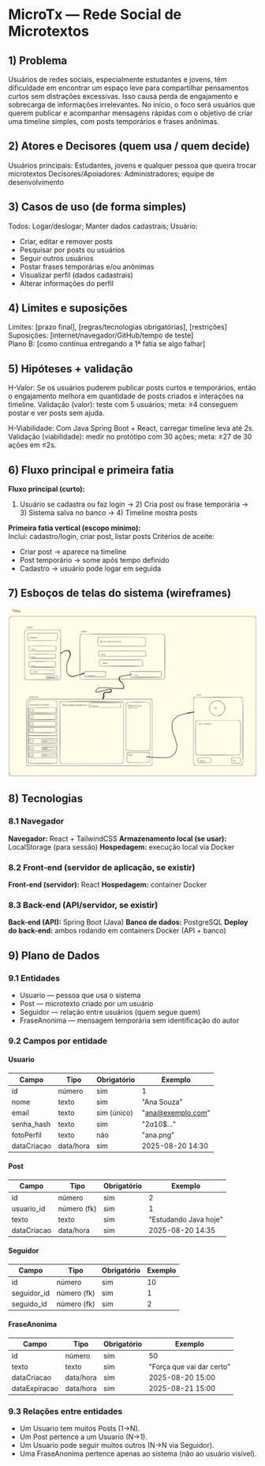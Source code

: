 # MicroTx — Rede Social de Microtextos

## 1) Problema
Usuários de redes sociais, especialmente estudantes e jovens, têm dificuldade em encontrar um espaço leve para compartilhar pensamentos curtos sem distrações excessivas.
Isso causa perda de engajamento e sobrecarga de informações irrelevantes.
No início, o foco será usuários que querem publicar e acompanhar mensagens rápidas com o objetivo de criar uma timeline simples, com posts temporários e frases anônimas.

## 2) Atores e Decisores (quem usa / quem decide)
Usuários principais: Estudantes, jovens e qualquer pessoa que queira trocar microtextos
Decisores/Apoiadores: Administradores; equipe de desenvolvimento

## 3) Casos de uso (de forma simples)
Todos: Logar/deslogar; Manter dados cadastrais;
Usuário:
- Criar, editar e remover posts
- Pesquisar por posts ou usuários
- Seguir outros usuários
- Postar frases temporárias e/ou anônimas
- Visualizar perfil (dados cadastrais)
- Alterar informações do perfil

<!-- TODO -->
## 4) Limites e suposições
<!-- Simples assim:
     - Limites = regras/prazos/obrigações que você não controla.
     - Suposições = coisas que você espera ter e podem falhar.
     - Plano B = como você segue com a 1ª fatia se algo falhar.
     EXEMPLO:
     Limites: entrega final até o fim da disciplina (ex.: 2025-11-30); rodar no navegador; sem serviços pagos.
     Suposições: internet no laboratório; navegador atualizado; acesso ao GitHub; 10 min para teste rápido.
     Plano B: sem internet → rodar local e salvar em arquivo/LocalStorage; sem tempo do professor → testar com 3 colegas. -->
Limites: [prazo final], [regras/tecnologias obrigatórias], [restrições]  
Suposições: [internet/navegador/GitHub/tempo de teste]  
Plano B: [como continua entregando a 1ª fatia se algo falhar]

<!-- TODO -->
## 5) Hipóteses + validação
H-Valor: Se os usuários puderem publicar posts curtos e temporários, então o engajamento melhora em quantidade de posts criados e interações na timeline.
Validação (valor): teste com 5 usuários; meta: ≥4 conseguem postar e ver posts sem ajuda.

H-Viabilidade: Com Java Spring Boot + React, carregar timeline leva até 2s.
Validação (viabilidade): medir no protótipo com 30 ações; meta: ≥27 de 30 ações em ≤2s.

## 6) Fluxo principal e primeira fatia
**Fluxo principal (curto):**  
1) Usuário se cadastra ou faz login → 2) Cria post ou frase temporária → 3) Sistema salva no banco → 4) Timeline mostra posts

**Primeira fatia vertical (escopo mínimo):**  
Inclui: cadastro/login, criar post, listar posts
Critérios de aceite:
- Criar post → aparece na timeline
- Post temporário → some após tempo definido
- Cadastro → usuário pode logar em seguida

## 7) Esboços de telas do sistema (wireframes)
![Protótipo das telas](img_prototipo_sist.png)

<!-- TODO -->
## 8) Tecnologias

<!-- TODO -->
### 8.1 Navegador
**Navegador:** React + TailwindCSS
**Armazenamento local (se usar):** LocalStorage (para sessão)
**Hospedagem:** execução local via Docker

<!-- TODO -->
### 8.2 Front-end (servidor de aplicação, se existir)
**Front-end (servidor):** React
**Hospedagem:** container Docker

### 8.3 Back-end (API/servidor, se existir)
**Back-end (API):** Spring Boot (Java)
**Banco de dados:** PostgreSQL
**Deploy do back-end:** ambos rodando em containers Docker (API + banco)

## 9) Plano de Dados

### 9.1 Entidades
- Usuario — pessoa que usa o sistema
- Post — microtexto criado por um usuário
- Seguidor — relação entre usuários (quem segue quem)
- FraseAnonima — mensagem temporária sem identificação do autor

### 9.2 Campos por entidade

#### Usuario

| Campo       | Tipo     | Obrigatório | Exemplo           |
|-------------|----------|-------------|-------------------|
| id          | número   | sim         | 1                 |
| nome        | texto    | sim         | "Ana Souza"       |
| email       | texto    | sim (único) | "ana@exemplo.com" |
| senha_hash  | texto    | sim         | "$2a$10$..."      |
| fotoPerfil  | texto    | não         | "ana.png"         |
| dataCriacao | data/hora| sim         | 2025-08-20 14:30  |

#### Post

| Campo       | Tipo        | Obrigatório | Exemplo               |
|-------------|-------------|-------------|-----------------------|
| id          | número      | sim         | 2                     |
| usuario_id  | número (fk) | sim         | 1                     |
| texto       | texto       | sim         | "Estudando Java hoje" |
| dataCriacao | data/hora   | sim         | 2025-08-20 14:35      |

#### Seguidor

| Campo        | Tipo        | Obrigatório | Exemplo |
|--------------|-------------|-------------|---------|
| id           | número      | sim         | 10      |
| seguidor_id  | número (fk) | sim         | 1       |
| seguido_id   | número (fk) | sim         | 2       |

#### FraseAnonima

| Campo        | Tipo      | Obrigatório | Exemplo                   |
|--------------|-----------|-------------|---------------------------|
| id           | número    | sim         | 50                        |
| texto        | texto     | sim         | "Força que vai dar certo" |
| dataCriacao  | data/hora | sim         | 2025-08-20 15:00          |
| dataExpiracao| data/hora | sim         | 2025-08-21 15:00          |

### 9.3 Relações entre entidades

- Um Usuario tem muitos Posts (1→N).  
- Um Post pertence a um Usuario (N→1).  
- Um Usuario pode seguir muitos outros (N→N via Seguidor).  
- Uma FraseAnonima pertence apenas ao sistema (não ao usuário visível).  